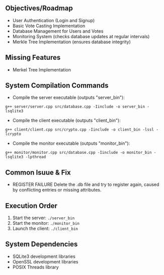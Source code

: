 ## Objectives/Roadmap
- User Authentication (Login and Signup)
- Basic Vote Casting Implementation
- Database Management for Users and Votes
- Monitoring System (checks database updates at regular intervals)
- Merkle Tree Implementation (ensures database integrity)

## Missing Features
- Merkel Tree Implementation



## System Compilation Commands

- Compile the server executable (outputs "server_bin"):

`g++ server/server.cpp src/database.cpp -Iinclude -o server_bin -lsqlite3`

- Compile the client executable (outputs "client_bin"):

`g++ client/client.cpp src/crypto.cpp -Iinclude -o client_bin -lssl -lcrypto`

- Compile the monitor executable (outputs "monitor_bin"):

`g++ monitor/monitor.cpp src/database.cpp -Iinclude -o monitor_bin -lsqlite3 -lpthread`


## Common Isuue & Fix
- REGISTER FAILURE
    Delete the .db file and try to register again, caused by conflicting entries or missing attributes.


## Execution Order
1. Start the server: `./server_bin`
2. Start the monitor: `./monitor_bin`
3. Launch the client: `./client_bin`

## System Dependencies
- SQLite3 development libraries
- OpenSSL development libraries
- POSIX Threads library
